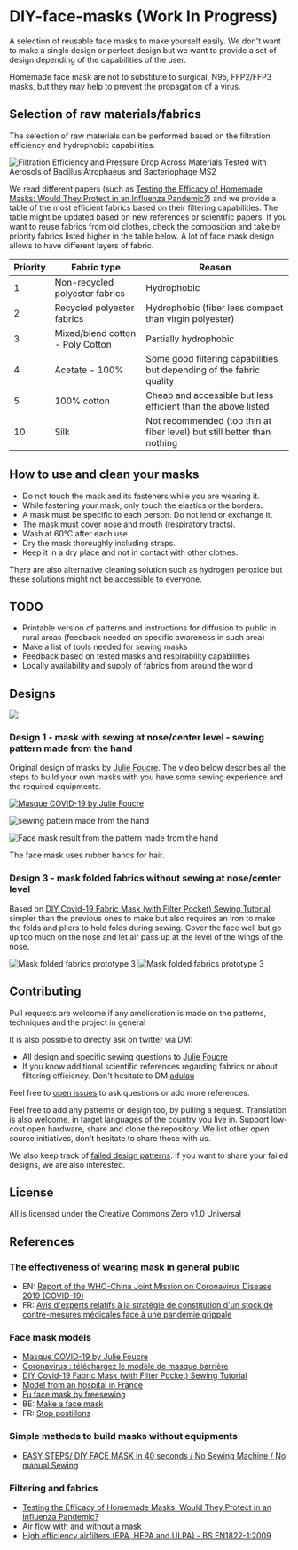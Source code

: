 # DIY-face-masks (Work In Progress)

A selection of reusable face masks to make yourself easily. We don't want to make a single design or perfect design but we
want to provide a set of design depending of the capabilities of the user.

Homemade face mask are not to substitute to surgical, N95, FFP2/FFP3 masks, but they may help to prevent the propagation of a virus.

## Selection of raw materials/fabrics

The selection of raw materials can be performed based on the filtration efficiency and hydrophobic capabilities.

![Filtration Efficiency and Pressure Drop Across Materials Tested with Aerosols of Bacillus Atrophaeus and Bacteriophage MS2](https://raw.githubusercontent.com/adulau/DIY-face-masks/master/images/filtration-efficiency.png)

We read different papers (such as [Testing the Efficacy of Homemade Masks: Would They Protect in an Influenza Pandemic?](https://www.researchgate.net/figure/Filtration-Efficiency-and-Pressure-Drop-Across-Materials-Tested-with-Aerosols-of-Bacillus_tbl1_258525804)) and we provide a table of the most efficient fabrics based on their filtering capabilities. The table might be updated based on
new references or scientific papers. If you want to reuse fabrics from old clothes, check the composition and take by priority fabrics listed higher in the table below. A lot of face mask
design allows to have different layers of fabric.

| Priority | Fabric type | Reason   |
| -------- | -------- | -------- |
| 1 | Non-recycled polyester fabrics    | Hydrophobic     |
| 2 | Recycled polyester fabrics | Hydrophobic (fiber less compact than virgin polyester) |
| 3 | Mixed/blend cotton - Poly Cotton | Partially hydrophobic |
| 4 | Acetate - 100% | Some good filtering capabilities but depending of the fabric quality |
| 5 | 100% cotton | Cheap and accessible but less efficient than the above listed |
| 10 | Silk | Not recommended (too thin at fiber level) but still better than nothing |

## How to use and clean your masks

- Do not touch the mask and its fasteners while you are wearing it.
- While fastening your mask, only touch the elastics or the borders.
- A mask must be specific to each person. Do not lend or exchange it.
- The mask must cover nose and mouth (respiratory tracts). 
- Wash at 60°C after each use.
- Dry the mask thoroughly including straps.
- Keep it in a dry place and not in contact with other clothes.

There are also alternative cleaning solution such as hydrogen peroxide but these solutions might not be accessible to everyone.

## TODO

- Printable version of patterns and instructions for diffusion to public in rural areas (feedback needed on specific awareness in such area)
- Make a list of tools needed for sewing masks
- Feedback based on tested masks and respirability capabilities
- Locally availability and supply of fabrics from around the world

## Designs

![](https://github.com/C00kie-/DIY-face-masks/raw/master/images/demo_masks.jpeg)

### Design 1 - mask with sewing at nose/center level - sewing pattern made from the hand

Original design of masks by [Julie Foucre](https://www.instagram.com/julie_jfo/). The video below describes all the steps to build your own masks with
you have some sewing experience and the required equipments.

[![Masque COVID-19 by Julie Foucre](https://github.com/C00kie-/DIY-face-masks/raw/master/images/video-masque.png)](https://www.youtube.com/playlist?list=PLqa4HY-V5Q5lyBWA4AqbnE3Scpeb1iTBB)

![sewing pattern made from the hand](https://raw.githubusercontent.com/C00kie-/DIY-face-masks/master/images/patterns/julie_hand_pattern.jpeg)

![Face mask result from the pattern made from the hand](https://raw.githubusercontent.com/C00kie-/DIY-face-masks/master/images/prototypes/patterns/prototype_julie1.jpeg)

The face mask uses rubber bands for hair.

### Design 3 - mask folded fabrics without sewing at nose/center level

Based on [DIY Covid-19 Fabric Mask (with Filter Pocket) Sewing Tutorial](https://www.youtube.com/watch?v=S9RWII2-5_4), simpler than the previous ones to make but also requires an iron to make the folds and pliers to hold folds during sewing. Cover the face well but go up too much on the nose and let air pass up at the level of the wings of the nose.

![Mask folded fabrics prototype 3](https://raw.githubusercontent.com/C00kie-/DIY-face-masks/master/images/patterns/prototype_cookie_3-1.jpeg)
![Mask folded fabrics prototype 3](https://raw.githubusercontent.com/C00kie-/DIY-face-masks/master/images/patterns/prototype_cookie_3-2.jpeg)

## Contributing

Pull requests are welcome if any amelioration is made on the patterns, techniques and the project in general

It is also possible to directly ask on twitter via DM:

- All design and specific sewing questions to [Julie Foucre](https://www.instagram.com/julie_jfo/)
- If you know additional scientific references regarding fabrics or about filtering efficiency. Don't hesitate to DM [adulau](https://twitter.com/adulau)

Feel free to [open issues](https://github.com/C00kie-/DIY-face-masks/issues) to ask questions or add more references.

Feel free to add any patterns or design too, by pulling a request.
Translation is also welcome, in target languages of the country you live in.
Support low-cost open hardware, share and clone the repository.
We list other open source initiatives, don't hesitate to share those with us.

We also keep track of [failed design patterns](FAILED.md). If you want to share your failed designs, we are also interested.

## License

All is licensed under the Creative Commons Zero v1.0 Universal

## References

### The effectiveness of wearing mask in general public

- EN: [Report of the WHO-China Joint Mission on Coronavirus Disease 2019 (COVID-19)](https://www.who.int/docs/default-source/coronaviruse/who-china-joint-mission-on-covid-19-final-report.pdf)
- FR: [Avis d'experts relatifs à la stratégie de constitution d'un stock de contre-mesures médicales face à une pandémie grippale](https://www.santepubliquefrance.fr/maladies-et-traumatismes/maladies-et-infections-respiratoires/grippe/documents/avis/avis-d-experts-relatifs-a-la-strategie-de-constitution-d-un-stock-de-contre-mesures-medicales-face-a-une-pandemie-grippale)

### Face mask models

- [Masque COVID-19 by Julie Foucre](https://www.youtube.com/playlist?list=PLqa4HY-V5Q5lyBWA4AqbnE3Scpeb1iTBB)
- [Coronavirus : téléchargez le modèle de masque barrière](https://www.afnor.org/actualites/coronavirus-telechargez-le-modele-de-masque-barriere/)
- [DIY Covid-19 Fabric Mask (with Filter Pocket) Sewing Tutorial](https://www.youtube.com/watch?v=S9RWII2-5_4)
- [Model from an hospital in France](https://www.hospitalia.fr/attachment/1878139/)
- [Fu face mask by freesewing](https://freesewing.org/docs/patterns/fu/)
- BE: [Make a face mask](https://makefacemasks.com/)
- FR: [Stop postillons](http://stop-postillons.fr/)

### Simple methods to build masks without equipments

- [EASY STEPS/ DIY FACE MASK in 40 seconds / No Sewing Machine / No manual Sewing](https://www.youtube.com/watch?v=CbRsb0T7Oz8)

### Filtering and fabrics

- [Testing the Efficacy of Homemade Masks: Would They Protect in an Influenza Pandemic?](https://www.researchgate.net/publication/258525804_Testing_the_Efficacy_of_Homemade_Masks_Would_They_Protect_in_an_Influenza_Pandemic)
- [Air flow with and without a mask](https://twitter.com/i/status/1246027215780941825)
- [High efficiency airfilters (EPA, HEPA and ULPA) - BS EN1822-1:2009](http://www.gttlab.com/uploads/soft/161025/EN1822-1-2009Highefficiencyairfilters(EPA,HEPAandULPA)Part1Classification,performance.pdf)
